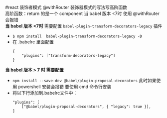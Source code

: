 #react 装饰者模式
@withRouter  装饰器模式的写法写高阶函数  
高阶函数：return 的是一个 component
当 babel 版本 <7时
使用 @withRouter 会报错  
**当 babel 版本 <7时**
需要配置 `babel-plugin-transform-decorators-legacy` 插件
- `$ npm install  babel-plugin-transform-decorators-legacy -D`
- 在 .babelrc  里面配置 
    ```
    {
        "plugins": ["transform-decorators-legacy"]
    }
    ```
**当  babel  版本 > 7 时  需要配置**
- `npm install --save-dev @babel/plugin-proposal-decorators`  此时如果使用 powershell 安装会报错  要使用 cmd 命令行安装
- 将以下行添加到.babelrc文件中： 
    ```
    "plugins": [
        ["@babel/plugin-proposal-decorators", { "legacy": true }],
    ]
    ```